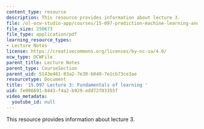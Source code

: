 ```yaml
---
content_type: resource
description: This resource provides information about lecture 3.
file: /ol-ocw-studio-app/courses/15-097-prediction-machine-learning-and-statistics-spring-2012/fe0066918443f4a2b929edd72f03355f_MIT15_097S12_lec03.pdf
file_size: 250673
file_type: application/pdf
learning_resource_types:
- Lecture Notes
license: https://creativecommons.org/licenses/by-nc-sa/4.0/
ocw_type: OCWFile
parent_title: Lecture Notes
parent_type: CourseSection
parent_uid: 5143e461-83a2-7e30-b040-7e1cb73ce3ae
resourcetype: Document
title: '15.097 Lecture 3: Fundamentals of learning '
uid: fe006691-8443-f4a2-b929-edd72f03355f
video_metadata:
  youtube_id: null
---
```

This resource provides information about lecture 3.